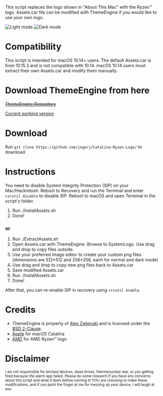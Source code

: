 This script replaces the logo shown in "About This Mac" with the Ryzen™ logo. Assets.car file can be modified with ThemeEngine if you would like to use your own logo.

![Light mode](https://user-images.githubusercontent.com/30559735/74857619-3c228c00-5344-11ea-920a-0e3b143375b8.png)
![Dark mode](https://user-images.githubusercontent.com/30559735/74857487-07163980-5344-11ea-8c5e-b97a31d2db5d.png)

# Compatibility
This script is intended for macOS 10.14+ users. The default Assets.car is from 10.15.3 and is not compatible with 10.14. macOS 10.14 users must extract their own Assets.car and modify them manually.

# Download ThemeEngine from here
~~[ThemeEngine Repository](https://github.com/alexzielenski/ThemeEngine)~~

[Current working version](https://github.com/alexzielenski/ThemeEngine/issues/50#issuecomment-583745606)

# Download
Run `git clone https://github.com/jogerj/Catalina-Ryzen-Logo/` to download

# Instructions
You need to disable System Integrity Protection (SIP) on your Mac/Hackintosh. Reboot to Recovery and run the Terminal and enter `csrutil disable` to disable SIP. Reboot to macOS and open Terminal in the script's folder.

1. Run ./InstallAssets.sh
2. Done!

### or

1. Run ./ExtractAssets.sh
2. Open Assets.car with ThemeEngine. Browse to SystemLogo. Use drag and drop to copy files outside.
3. Use your preferred image editor to create your custom png files (dimensions are 512\*512 and 256\*256, each for normal and dark mode)
4. Use drag and drop to copy new png files back to Assets.car
5. Save modified Assets.car
6. Run ./InstallAssets.sh
7. Done!

After that, you can re-enable SIP in recovery using `csrutil enable`.
# Credits
* ThemeEngine is property of [Alex Zielenski](https://github.com/alexzielenski) and is licensed under the [BSD 2-Clause](https://github.com/alexzielenski/ThemeEngine/blob/v2/LICENSE).
* [Apple](https://apple.com) for macOS Catalina
* [AMD](https://amd.com) for AMD Ryzen™ logo

# Disclaimer
<sub>I am not responsible for bricked devices, dead drives, thermonuclear war, or you getting fired because the alarm app failed. Please do some research if you have any concerns about this script and what it does before running it! YOU are choosing to make these modifications, and if you point the finger at me for messing up your device, I will laugh at you.</sub>
